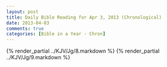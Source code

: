 ```yaml
---
layout: post
title: Daily Bible Reading for Apr 3, 2013 (Chronological)
date: 2013-04-03
comments: true
categories: [Bible in a Year - Chron]
---
```

{% render_partial ../KJV/Jg/8.markdown %}
{% render_partial ../KJV/Jg/9.markdown %}
